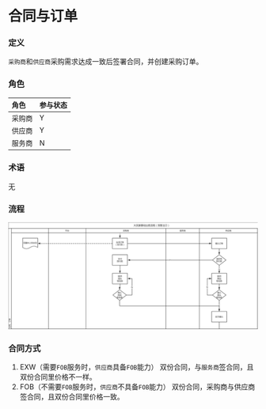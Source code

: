 # 合同与订单

### 定义

`采购商`和`供应商`采购需求达成一致后签署合同，并创建采购订单。

### 角色

| 角色 | 参与状态 |
| :--- | :--- |
| 采购商 | Y |
| 供应商 | Y |
| 服务商 | N |

### 术语

无

### 流程

![](/assets/合同及订单.png)

### 合同方式

1. EXW（需要`FOB`服务时，`供应商`具备`FOB`能力） 
   双份合同，与`服务商`签合同，且双份合同里价格不一样。
2. FOB（不需要`FOB`服务时，`供应商`不具备`FOB`能力） 双份合同，采购商与供应商签合同，且双份合同里价格一致。

##### 



